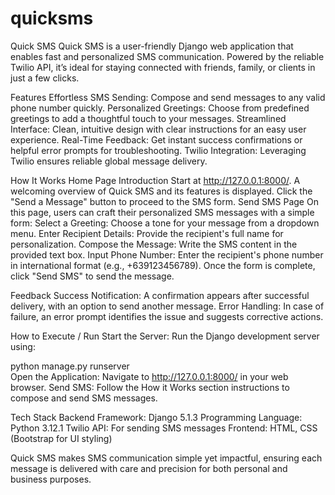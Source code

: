 # quicksms

Quick SMS
Quick SMS is a user-friendly Django web application that enables fast and personalized SMS communication. Powered by the reliable Twilio API, it’s ideal for staying connected with friends, family, or clients in just a few clicks.

Features
Effortless SMS Sending: Compose and send messages to any valid phone number quickly.
Personalized Greetings: Choose from predefined greetings to add a thoughtful touch to your messages.
Streamlined Interface: Clean, intuitive design with clear instructions for an easy user experience.
Real-Time Feedback: Get instant success confirmations or helpful error prompts for troubleshooting.
Twilio Integration: Leveraging Twilio ensures reliable global message delivery.

How It Works
Home Page Introduction
Start at http://127.0.0.1:8000/.
A welcoming overview of Quick SMS and its features is displayed.
Click the "Send a Message" button to proceed to the SMS form.
Send SMS Page
On this page, users can craft their personalized SMS messages with a simple form:
Select a Greeting: Choose a tone for your message from a dropdown menu.
Enter Recipient Details: Provide the recipient's full name for personalization.
Compose the Message: Write the SMS content in the provided text box.
Input Phone Number: Enter the recipient's phone number in international format (e.g., +639123456789).
Once the form is complete, click "Send SMS" to send the message.

Feedback
Success Notification:
A confirmation appears after successful delivery, with an option to send another message.
Error Handling:
In case of failure, an error prompt identifies the issue and suggests corrective actions.

How to Execute / Run
Start the Server:
Run the Django development server using:

python manage.py runserver  
Open the Application:
Navigate to http://127.0.0.1:8000/ in your web browser.
Send SMS:
Follow the How it Works section instructions to compose and send SMS messages.

Tech Stack
Backend Framework: Django 5.1.3
Programming Language: Python 3.12.1
Twilio API: For sending SMS messages
Frontend: HTML, CSS (Bootstrap for UI styling)



Quick SMS makes SMS communication simple yet impactful, ensuring each message is delivered with care and precision for both personal and business purposes.
